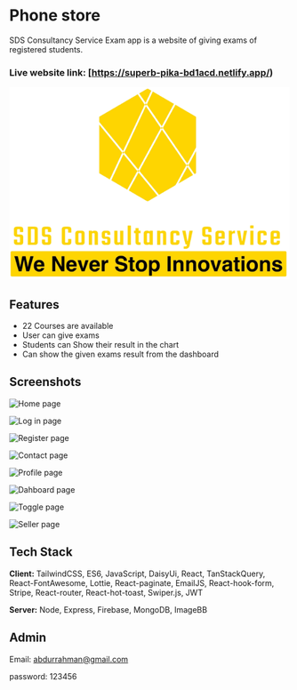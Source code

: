 # Phone store

SDS Consultancy Service Exam app is a website of giving exams of registered students.

### Live website link: [https://superb-pika-bd1acd.netlify.app/)

![Logo](src/assets/Logo/logo.png)

## Features

- 22 Courses are available
- User can give exams
- Students can Show their result in the chart
- Can show the given exams result from the dashboard

## Screenshots

![Home page](https://i.ibb.co/HB4LSNW/screencapture-phone-store-de866-web-app-2023-02-21-10-21-27.png)

![Log in page](https://i.ibb.co/wz8c8Ls/screencapture-phone-store-de866-web-app-login-2023-02-21-10-26-34.png)

![Register page](https://i.ibb.co/xMr8N04/screencapture-phone-store-de866-web-app-register-2023-02-21-10-26-46.png)

![Contact page](https://i.ibb.co/K7WfgR2/screencapture-phone-store-de866-web-app-contact-2023-02-21-10-23-47.png)

![Profile page](https://i.ibb.co/Xt43dQK/screencapture-phone-store-de866-web-app-profile-2023-02-21-10-26-19.png)

![Dahboard page](https://i.ibb.co/prXJTtQ/screencapture-phone-store-de866-web-app-dashboard-2023-02-21-10-24-03.png)

![Toggle page](https://i.ibb.co/qFMZVDT/screencapture-phone-store-de866-web-app-dashboard-2023-02-21-10-27-22.png)

![Seller page](https://i.ibb.co/ZmSVDdc/screencapture-phone-store-de866-web-app-dashboard-add-Item-2023-02-21-10-27-34.png)

## Tech Stack

**Client:** TailwindCSS, ES6, JavaScript, DaisyUi, React, TanStackQuery, React-FontAwesome, Lottie, React-paginate, EmailJS, React-hook-form, Stripe, React-router, React-hot-toast, Swiper.js, JWT

**Server:** Node, Express, Firebase, MongoDB, ImageBB

## Admin

Email: abdurrahman@gmail.com

password: 123456
